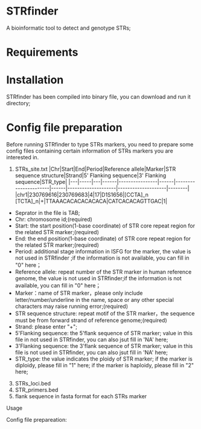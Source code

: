 # STRfinder
A bioinformatic tool to detect and genotype STRs;

# Requirements

# Installation
STRfinder has been compiled into binary file, you can download and run it directory;

# Config file preparation
Before running STRfinder to type STRs markers, you need to prepare some config files containing certain information of STRs markers you are interested in. 
1) STRs_site.txt
   |Chr|Start|End|Period|Reference allele|Marker|STR sequence structure|Strand|5' Flanking sequence|3' Flanking sequence|STR_type|
   |---|-----|---|------|----------------|------|----------------------|------|--------------------|--------------------|--------|
   |chr1|230769616|230769683|4|17|D1S1656|\[CCTA\]_n \[TCTA\]_n|+|TTAAACACACACACACA|CATCACACAGTTGAC|1|
- Seprator in the file is TAB;
- Chr: chromosome id;(required)
- Start: the start position(1-base coordinate) of STR core repeat region for the related STR marker;(required)
- End: the end position(1-base coordinate) of STR core repeat region for the related STR marker;(required)
- Period: additional stage information in ISFG for the marker, the value is not used in STRfinder ;if the information is not available, you can fill in "0" here；
- Reference allele: repeat number of the STR marker in human reference genome, the value is not used in STRfinder;if the information is not available, you can fill in "0" here；
- Marker：name of STR marker，please only include letter/number/underline in the name, space or any other special characters may raise running error;(required)
- STR sequence structure: repeat motif of the STR marker，the sequence must be from forward strand of reference genome;(required)
- Strand: please enter "+"; 
- 5'Flanking sequence: the 5'flank sequence of STR marker; value in this file in not used in STRfinder, you can also jsut fill in 'NA' here;
- 3'Flanking sequence: the 3'flank sequence of STR marker; value in this file is not used in STRfinder, you can also jsut fill in 'NA' here;
- STR_type: the value indicates the ploidy of STR marker; if the marker is diploidy, please fill in "1" here; if the marker is haploidy, please fill in "2" here;
3) STRs_loci.bed
4) STR_primers.bed
5) flank sequence in fasta format for each STRs marker


Usage

Config file prepareation:



